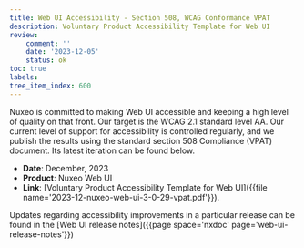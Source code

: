 ```yaml
---
title: Web UI Accessibility - Section 508, WCAG Conformance VPAT
description: Voluntary Product Accessibility Template for Web UI
review:
    comment: ''
    date: '2023-12-05'
    status: ok
toc: true
labels:
tree_item_index: 600
---
```


Nuxeo is committed to making Web UI accessible and keeping a high level of quality on that front. Our target is the WCAG 2.1 standard level AA. Our current level of support for accessibility is controlled regularly, and we publish the results using the standard section 508 Compliance (VPAT) document. Its latest iteration can be found below.

- **Date**: December, 2023
- **Product**: Nuxeo Web UI
- **Link**: [Voluntary Product Accessibility Template for Web UI]({{file name='2023-12-nuxeo-web-ui-3-0-29-vpat.pdf'}}).

Updates regarding accessibility improvements in a particular release can be found in the [Web UI release notes]({{page space='nxdoc' page='web-ui-release-notes'}})
